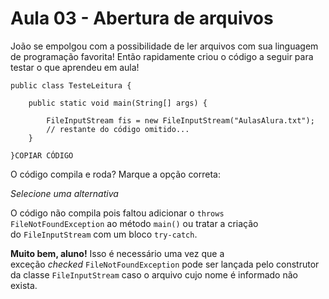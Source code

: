 # Aula 03 - Abertura de arquivos

João se empolgou com a possibilidade de ler arquivos com sua linguagem de programação favorita! Então rapidamente criou o código a seguir para testar o que aprendeu em aula!

```
public class TesteLeitura {

    public static void main(String[] args) {

        FileInputStream fis = new FileInputStream("AulasAlura.txt");
        // restante do código omitido...
    }

}COPIAR CÓDIGO
```

O código compila e roda? Marque a opção correta:

*Selecione uma alternativa*

O código não compila pois faltou adicionar o `throws FileNotFoundException` ao método `main()` ou tratar a criação do `FileInputStream` com um bloco `try-catch`.

**Muito bem, aluno!** Isso é necessário uma vez que a exceção *checked* `FileNotFoundException` pode ser lançada pelo construtor da classe `FileInputStream` caso o arquivo cujo nome é informado não exista.